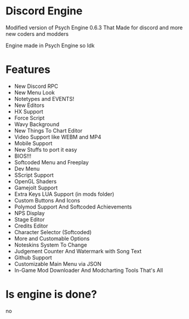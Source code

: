 # Discord Engine
Modified version of Psych Engine 0.6.3 That Made for discord and more new coders and modders


Engine made in Psych Engine so Idk

# Features
- New Discord RPC
- New Menu Look
- Notetypes and EVENTS!
- New Editors
- HX Support
- Force Script
- Wavy Background
- New Things To Chart Editor
- Video Support like WEBM and MP4
- Mobile Support
- New Stuffs to port it easy
- BIOS!!!
- Softcoded Menu and Freeplay
- Dev Menu
- SScript Support
- OpenGL Shaders
- Gamejolt Support
- Extra Keys LUA Support (in mods folder)
- Custom Buttons And Icons
- Polymod Support And Softcoded Achievements
- NPS Display
- Stage Editor
- Credits Editor
- Character Selector (Softcoded)
- More and Customable Options
- Noteskins System To Change
- Judgement Counter And Watermark with Song Text
- Github Support
- Customizable Main Menu via JSON
- In-Game Mod Downloader And Modcharting Tools
That's All

# Is engine is done?
no
